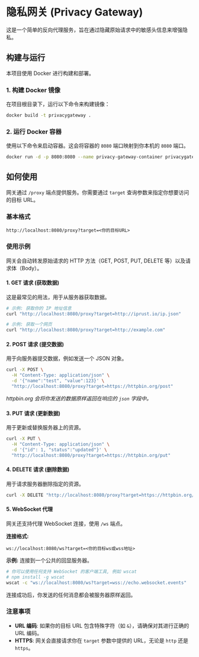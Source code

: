 # 隐私网关 (Privacy Gateway)

这是一个简单的反向代理服务，旨在通过隐藏原始请求中的敏感头信息来增强隐私。

## 构建与运行

本项目使用 Docker 进行构建和部署。

### 1. 构建 Docker 镜像

在项目根目录下，运行以下命令来构建镜像：

```bash
docker build -t privacygateway .
```

### 2. 运行 Docker 容器

使用以下命令来启动容器。这会将容器的 `8080` 端口映射到你本机的 `8080` 端口。

```bash
docker run -d -p 8080:8080 --name privacy-gateway-container privacygateway
```

## 如何使用

网关通过 `/proxy` 端点提供服务。你需要通过 `target` 查询参数来指定你想要访问的目标 URL。

### 基本格式

```
http://localhost:8080/proxy?target=<你的目标URL>
```

### 使用示例

网关会自动转发原始请求的 HTTP 方法（GET, POST, PUT, DELETE 等）以及请求体（Body）。

#### 1. GET 请求 (获取数据)

这是最常见的用法，用于从服务器获取数据。

```bash
# 示例: 获取你的 IP 地址信息
curl "http://localhost:8080/proxy?target=http://iprust.io/ip.json"

# 示例: 获取一个网页
curl "http://localhost:8080/proxy?target=http://example.com"
```

#### 2. POST 请求 (提交数据)

用于向服务器提交数据，例如发送一个 JSON 对象。

```bash
curl -X POST \
  -H "Content-Type: application/json" \
  -d '{"name":"test", "value":123}' \
  "http://localhost:8080/proxy?target=https://httpbin.org/post"
```
*httpbin.org 会将你发送的数据原样返回在响应的 `json` 字段中。*

#### 3. PUT 请求 (更新数据)

用于更新或替换服务器上的资源。

```bash
curl -X PUT \
  -H "Content-Type: application/json" \
  -d '{"id": 1, "status":"updated"}' \
  "http://localhost:8080/proxy?target=https://httpbin.org/put"
```

#### 4. DELETE 请求 (删除数据)

用于请求服务器删除指定的资源。

```bash
curl -X DELETE "http://localhost:8080/proxy?target=https://httpbin.org/delete"
```

#### 5. WebSocket 代理

网关还支持代理 WebSocket 连接，使用 `/ws` 端点。

**连接格式:**
```
ws://localhost:8080/ws?target=<你的目标ws或wss地址>
```

**示例:**
连接到一个公共的回显服务器。
```bash
# 你可以使用任何支持 WebSocket 的客户端工具, 例如 wscat
# npm install -g wscat
wscat -c "ws://localhost:8080/ws?target=wss://echo.websocket.events"
```
连接成功后，你发送的任何消息都会被服务器原样返回。

### 注意事项

- **URL 编码**: 如果你的目标 URL 包含特殊字符（如 `&`），请确保对其进行正确的 URL 编码。
- **HTTPS**: 网关会直接请求你在 `target` 参数中提供的 URL，无论是 `http` 还是 `https`。
